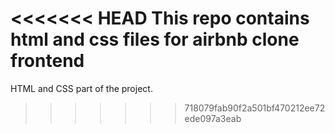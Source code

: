 <<<<<<< HEAD
This repo contains html and css files for airbnb clone frontend
=======
HTML and CSS part of the project.
>>>>>>> 718079fab90f2a501bf470212ee72ede097a3eab
